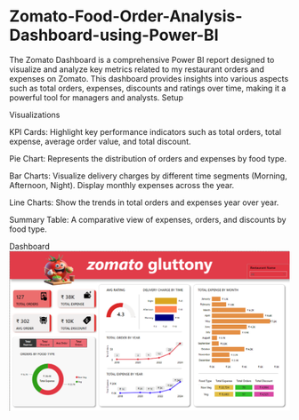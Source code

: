 # Zomato-Food-Order-Analysis-Dashboard-using-Power-BI

The Zomato Dashboard is a comprehensive Power BI report designed to visualize and analyze key metrics related to my restaurant orders and expenses on Zomato. This dashboard provides insights into various aspects such as total orders, expenses, discounts and ratings over time, making it a powerful tool for managers and analysts.
Setup

Visualizations

KPI Cards: Highlight key performance indicators such as total orders, total expense, average order value, and total discount.

Pie Chart: Represents the distribution of orders and expenses by food type.

Bar Charts: Visualize delivery charges by different time segments (Morning, Afternoon, Night). Display monthly expenses across the year.

Line Charts: Show the trends in total orders and expenses year over year.

Summary Table: A comparative view of expenses, orders, and discounts by food type.

Dashboard
![image alt](https://github.com/selfman006/Zomato-Food-Order-Analysis-Dashboard-using-Power-BI/blob/main/zomato%20dashboard.png?raw=true)
